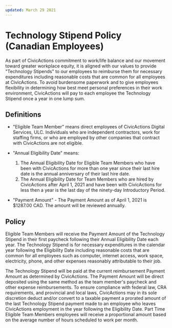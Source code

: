 ```yaml
---
updated: March 29 2021
---
```


# Technology Stipend Policy (Canadian Employees)

As part of CivicActions commitment to work/life balance and our movement toward greater workplace equity, it is aligned with our values to provide "Technology Stipends" to our employees to reimburse them for necessary expenditures including reasonable costs that are common for all employees at CivicActions. To avoid burdensome paperwork and to give employees flexibility in determining how best meet personal preferences in their work environment, CivicActions will pay to each employee the Technology Stipend once a year in one lump sum.

## Definitions

- "Eligible Team Member" means direct employees of CivicActions Digital Services, ULC. Individuals who are independent contractors, work for staffing firms, or who are employed by other companies that contract with CivicActions are not eligible.
- "Annual Eligibility Date" means:
  1. The Annual Eligibility Date for Eligible Team Members who have been with CivicActions for more than one year since their last hire date is the annual anniversary of their last hire date. 
  1. The Annual Eligibility Date for Team Members who are hired by CivicActions after April 1, 2021 and have been with CivicActions for less then a year is the last day of the ninety-day Introductory Period.

- "Payment Amount" - The Payment Amount as of April 1, 2021 is $1287.00 CAD. The amount will be reviewed annually.

## Policy

Eligible Team Members will receive the Payment Amount of the Technology Stipend in their first paycheck following their Annual Eligibility Date each year. The Technology Stipend is for necessary expenditures in the calendar year following the Eligibility Date including reasonable costs that are common for all employees such as computer, internet access, work space, electricity, phone, and other expenses reasonably attributable to their job.

The Technology Stipend will be paid at the current reimbursement Payment Amount as determined by CivicActions. The Payment Amount will be direct deposited using the same method as the team member's paycheck and other expense reimbursements. To ensure compliance with federal law, CRA requirements, and provincial and local laws, CivicActions may in its sole discretion deduct and/or convert to a taxable payment a prorated amount of the last Technology Stipend payment made to an employee who leaves CivicActions employment in the year following the Eligibility Date. Part Time Eligible Team Members employees will receive a proportional amount based on the average number of hours scheduled to work per month.
